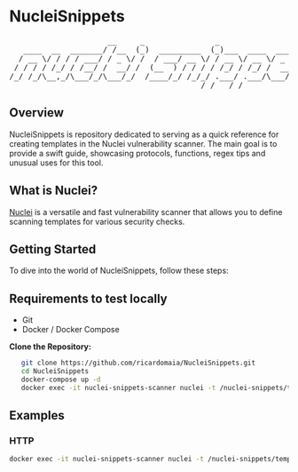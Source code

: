 # NucleiSnippets

<pre>
                     __     _               _                  __
   ____  __  _______/ /__  (_)  _________  (_)___  ____  ___  / /______
  / __ \/ / / / ___/ / _ \/ /  / ___/ __ \/ / __ \/ __ \/ _ \/ __/ ___/
 / / / / /_/ / /__/ /  __/ /  (__  ) / / / / /_/ / /_/ /  __/ /_(__  )
/_/ /_/\__,_/\___/_/\___/_/  /____/_/ /_/_/ .___/ .___/\___/\__/____/
                                         /_/   /_/
</pre>  

## Overview

NucleiSnippets is repository dedicated to serving as a quick reference for creating templates in the Nuclei vulnerability scanner. The main goal is to provide a swift guide, showcasing protocols, functions, regex tips and unusual uses for this tool.

## What is Nuclei?

[Nuclei](https://nuclei.projectdiscovery.io/) is a versatile and fast vulnerability scanner that allows you to define scanning templates for various security checks.

## Getting Started

To dive into the world of NucleiSnippets, follow these steps:

## Requirements to test locally

- Git
- Docker / Docker Compose

**Clone the Repository:**

```bash
   git clone https://github.com/ricardomaia/NucleiSnippets.git
   cd NucleiSnippets
   docker-compose up -d
   docker exec -it nuclei-snippets-scanner nuclei -t /nuclei-snippets/templates -u http://host.docker.internal:1337 -nh -vv -v
```

## Examples

### HTTP

```bash
docker exec -it nuclei-snippets-scanner nuclei -t /nuclei-snippets/templates/_http.yaml -u http://host.docker.internal:1337 -nh -vv -v
```
